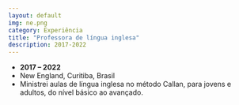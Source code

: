 ```yaml
---
layout: default
img: ne.png
category: Experiência
title: "Professora de língua inglesa"
description: 2017-2022
---
```



* __2017 – 2022__
* New England, Curitiba, Brasil
* Ministrei aulas de língua inglesa no método Callan, para jovens e adultos, do nível básico ao avançado.
